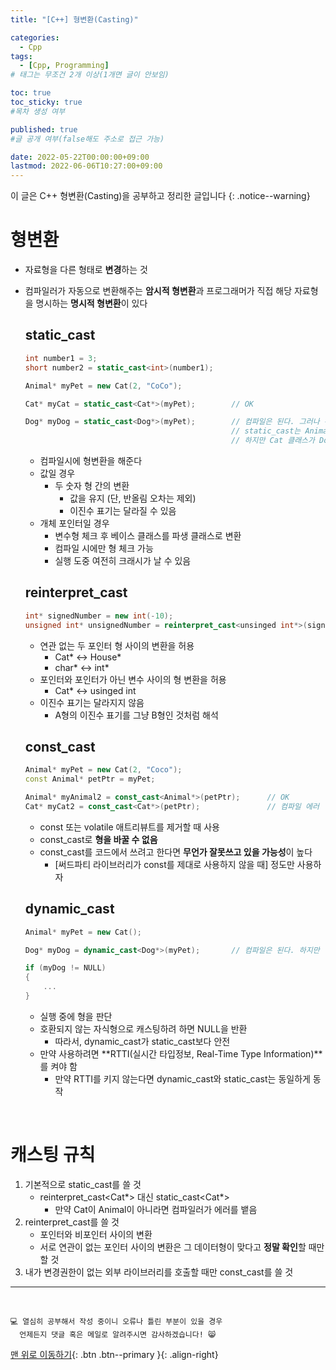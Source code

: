 ```yaml
---
title: "[C++] 형변환(Casting)" 

categories:
  - Cpp
tags:
  - [Cpp, Programming]
# 태그는 무조건 2개 이상(1개면 글이 안보임)

toc: true
toc_sticky: true
#목차 생성 여부

published: true
#글 공개 여부(false해도 주소로 접근 가능)

date: 2022-05-22T00:00:00+09:00
lastmod: 2022-06-06T10:27:00+09:00
---
```


이 글은 C++ 형변환(Casting)을 공부하고 정리한 글입니다
{: .notice--warning}

# 형변환
- 자료형을 다른 형태로 **변경**하는 것
- 컴파일러가 자동으로 변환해주는 **암시적 형변환**과 프로그래머가 직접 해당 자료형을 명시하는 **명시적 형변환**이 있다

  ## static_cast
  ```cpp
  int number1 = 3;
  short number2 = static_cast<int>(number1);

  Animal* myPet = new Cat(2, "CoCo");

  Cat* myCat = static_cast<Cat*>(myPet);        // OK

  Dog* myDog = static_cast<Dog*>(myPet);        // 컴파일은 된다. 그러나 위험하다
                                                // static_cast는 Animal이라는 클래스를 Dog라는 클래스가 상속 받았는지만 체크하기때문에 컴파일이 된다
                                                // 하지만 Cat 클래스가 Dog 클래스의 멤버를 가지고 있지 않기때문에 비정상적인 결과를 초래할 수 있다
  ```

  - 컴파일시에 형변환을 해준다
  - 값일 경우
    - 두 숫자 형 간의 변환
      - 값을 유지 (단, 반올림 오차는 제외)
      - 이진수 표기는 달라질 수 있음
  - 개체 포인터일 경우
    - 변수형 체크 후 베이스 클래스를 파생 클래스로 변환
    - 컴파일 시에만 형 체크 가능
    - 실행 도중 여전히 크래시가 날 수 있음

  ## reinterpret_cast
  ```cpp
  int* signedNumber = new int(-10);
  unsigned int* unsignedNumber = reinterpret_cast<unsinged int*>(signedNumber);
  ```

  - 연관 없는 두 포인터 형 사이의 변환을 허용
    - Cat* <-> House*
    - char* <-> int*
  - 포인터와 포인터가 아닌 변수 사이의 형 변환을 허용
    - Cat* <-> usinged int
  - 이진수 표기는 달라지지 않음
    - A형의 이진수 표기를 그냥 B형인 것처럼 해석

  ## const_cast
  ```cpp
  Animal* myPet = new Cat(2, "Coco");
  const Animal* petPtr = myPet;

  Animal* myAnimal2 = const_cast<Animal*>(petPtr);      // OK
  Cat* myCat2 = const_cast<Cat*>(petPtr);               // 컴파일 에러
  ```

  - const 또는 volatile 애트리뷰트를 제거할 때 사용
  - const_cast로 **형을 바꿀 수 없음**
  - const_cast를 코드에서 쓰려고 한다면 **무언가 잘못쓰고 있을 가능성**이 높다
    - [써드파티 라이브러리가 const를 제대로 사용하지 않을 때] 정도만 사용하자

  ## dynamic_cast
  ```cpp
  Animal* myPet = new Cat();

  Dog* myDog = dynamic_cast<Dog*>(myPet);       // 컴파일은 된다. 하지만 널값을 반환해준다

  if (myDog != NULL)
  {
      ...
  }
  ```

  - 실행 중에 형을 판단
  - 호환되지 않는 자식형으로 캐스팅하려 하면 NULL을 반환
    - 따라서, dynamic_cast가 static_cast보다 안전
  - 만약 사용하려면 **RTTI(실시간 타입정보, Real-Time Type Information)**를 켜야 함
    - 만약 RTTI를 키지 않는다면 dynamic_cast와 static_cast는 동일하게 동작

<br>

# 캐스팅 규칙
1. 기본적으로 static_cast를 쓸 것
   - reinterpret_cast<Cat*> 대신 static_cast<Cat*>
     - 만약 Cat이 Animal이 아니라면 컴파일러가 에러를 뱉음
2. reinterpret_cast를 쓸 것
   - 포인터와 비포인터 사이의 변환
   - 서로 연관이 없는 포인터 사이의 변환은 그 데이터형이 맞다고 **정말 확인**할 때만 할 것
3. 내가 변경권한이 없는 외부 라이브러리를 호출할 때만 const_cast를 쓸 것

***
<br>

    💻 열심히 공부해서 작성 중이니 오류나 틀린 부분이 있을 경우 
      언제든지 댓글 혹은 메일로 알려주시면 감사하겠습니다! 😸

[맨 위로 이동하기](#){: .btn .btn--primary }{: .align-right}